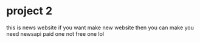 # project 2

this is news website if you want make new website then you can make you need newsapi paid one not free one lol


